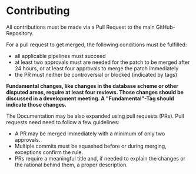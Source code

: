 # Contributing

All contributions must be made via a Pull Request to the main GitHub-Repository.

For a pull request to get merged, the following conditions must be fulfilled:

- all applicable pipelines must succeed
- at least two approvals must are needed for the patch to be merged after 24 hours, or at least four approvals  to merge the patch immediately
- the PR must neither be controversial or blocked (indicated by tags)

**Fundamental changes, like changes in the database scheme or other disputed areas, require at least four reviews. Those changes should be discussed in a development meeting. A "Fundamental"-Tag should indicate those changes.**

The Documentation may be also expanded using pull requests (PRs). Pull requests need need to follow a few guidelines:

- A PR may be merged immediately with a minimum of only two approvals.
- Multiple commits must be squashed before or during merging, exceptions confirm the rule.
- PRs require a meaningful title and, if needed to explain the changes or the rational behind them, a proper description.
